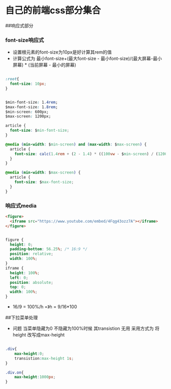 # 自己的前端css部分集合



##响应式部分



### font-size响应式


* 设置根元素的font-size为10px是好计算其rem的值
* 计算公式为 最小font-size+(最大font-size - 最小font-size)/(最大屏幕-最小屏幕) * (当前屏幕 - 最小的屏幕)


```css

:root{
  font-size: 10px;
}


$min-font-size: 1.4rem;
$max-font-size: 1.8rem;
$min-screen: 600px;
$max-screen: 1200px;

article {
  font-size: $min-font-size;
}

@media (min-width: $min-screen) and (max-width: $max-screen) {
  article {
	font-size: calc(1.4rem + (2 - 1.4) * ((100vw - $min-screen) / (1200 - 800)));
  }
}

@media (min-width: $max-screen) {
  article {
	font-size: $max-font-size;
  }
}
```


### 响应式media


```html
<figure>
  <iframe src="https://www.youtube.com/embed/4Fqg43ozz7A"></iframe>
</figure>
```


```css

figure {
  height: 0;
  padding-bottom: 56.25%; /* 16:9 */ 
  position: relative;
  width: 100%;
}
iframe {
  height: 100%;
  left: 0;
  position: absolute;
  top: 0;
  width: 100%;
}
```

* 16/9 = 100%/h  =》h = 9/16*100   



##下拉菜单处理

* 问题 当菜单隐藏为0 不隐藏为100%时候 其transistion 无用
采用方式为 将height 改写成max-height

```css

.div{
	max-height:0;
	transistion:max-height 1s;
}

.div.on{
	max-height:1000px;
}